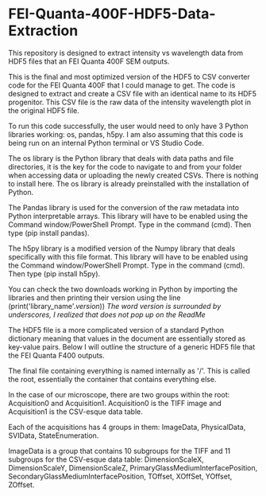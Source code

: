 # FEI-Quanta-400F-HDF5-Data-Extraction
This repository is designed to extract intensity vs wavelength data from HDF5 files that an FEI Quanta 400F SEM outputs.

This is the final and most optimized version of the HDF5 to CSV converter code for the FEI Quanta 400F that I could manage to get. The code is designed to extract and create a CSV file with an identical name to its HDF5 progenitor. This CSV file is the raw data of the intensity wavelength plot in the original HDF5 file.

To run this code successfully, the user would need to only have 3 Python libraries working: os, pandas, h5py. I am also assuming that this code is being run on an internal Python terminal or VS Studio Code.

The os library is the Python library that deals with data paths and file directories, it is the key for the code to navigate to and from your folder when accessing data or uploading the newly created CSVs. There is nothing to install here. The os library is already preinstalled with the installation of Python.

The Pandas library is used for the conversion of the raw metadata into Python interpretable arrays. This library will have to be enabled using the Command window/PowerShell Prompt. Type in the command (cmd). Then type (pip install pandas).

The h5py library is a modified version of the Numpy library that deals specifically with this file format. This library will have to be enabled using the Command window/PowerShell Prompt. Type in the command (cmd). Then type (pip install h5py).

You can check the two downloads working in Python by importing the libraries and then printing their version using the line (print('library_name'._version_)) 
*The word version is surrounded by underscores, I realized that does not pop up on the ReadMe*

The HDF5 file is a more complicated version of a standard Python dictionary meaning that values in the document are essentially stored as key-value pairs. Below I will outline the structure of a generic HDF5 file that the FEI Quanta F400 outputs.

The final file containing everything is named internally as '/'. This is called the root, essentially the container that contains everything else.

In the case of our microscope, there are two groups within the root: Acquisition0 and Acquisition1. Acquisition0 is the TIFF image and Acquisition1 is the CSV-esque data table.

Each of the acquisitions has 4 groups in them: ImageData, PhysicalData, SVIData, StateEnumeration.

ImageData is a group that contains 10 subgroups for the TIFF and 11 subgroups for the CSV-esque data table: DimensionScaleX, DimensionScaleY, DimensionScaleZ, PrimaryGlassMediumInterfacePosition, SecondaryGlassMediumInterfacePosition, TOffset, XOffSet,
YOffset, ZOffset.
